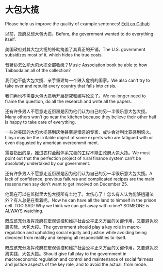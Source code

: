 # 大包大揽

Please help us improve the quality of example sentences! [Edit on Github](https://github.com/jiyushe/jiyu-example-sentence-source/blob/main/chinese/dabaodalan.md)

<p><span class="chinese">以前，政府总想大包大揽。</span><span class="english">Before, the government wanted to do everything itself.</span></p>

<p><span class="chinese">美国政府对其大包大揽的补助掩盖了其真正的开销。</span><span class="english">The U.S. government subsidizes most of it, which hides the true costs.</span></p>

<p><span class="chinese">音著协怎么能大包大揽全部收缴？</span><span class="english">Music Association book be able to how Taibaodalan all of the collection?</span></p>

<p><span class="chinese">我们也不能大包大揽、亲手重建每一个跌入危机的国家。</span><span class="english">We also can't try to take over and rebuild every country that falls into crisis.</span></p>

<p><span class="chinese">我们再也不需要大包大揽地开展研究和编写论文了。</span><span class="english">We no longer need to frame the question, do all the research and write all the papers.</span></p>

<p><span class="chinese">还有许多男人不愿意走近厨房是因为他们认为自己的另一半很乐意大包大揽。</span><span class="english">Many others won’t go near the kitchen because they believe their other half is happy to take care of everything.</span></p>

<p><span class="chinese">一些对美国的大包大揽感到厌倦甚至是憎恶的专家，或许会对利比亚感到恼火。</span><span class="english">Libya may be the irritable object of some experts who are fatigued with or even disgusted by american overcommit ment.</span></p>

<p><span class="chinese">需要指出的是，推进农村金融体系完善的工程不能由政府大包大揽。</span><span class="english">We must point out that the perfection project of rural finance system can't be absolutely undertaked by our government.</span></p>

<p><span class="chinese">还有许多男人不愿意走近厨房是因为他们认为自己的另一半很乐意大包大揽。</span><span class="english">A lack of confidence, previous failures and complicated recipes are the main reasons men say don't want to get involved on December 25.</span></p>

<p><span class="chinese">他现在可以在监狱里大包大揽所有土地了。太伤心了！怎么有人认为能够逍遥法外？有人总是在看着呢。</span><span class="english">Now he can have all the land to himself in the prison cell. TOO SAD! Why we think we can get away with crime? SOMEONE is ALWAYS watching.</span></p>

<p><span class="chinese">既应该充分发挥政府在宏观调控和维护社会公平正义方面的关键作用，又要避免脱离实际、大包大揽。</span><span class="english">The government should play a key role in macro-regulation and upholding social equity and justice while avoiding being divorced from reality and keeping all responsibilities to itself.</span></p>

<p><span class="chinese">既应该充分发挥政府在宏观调控和维护社会公平正义方面的关键作用，又要避免脱离实践、大包大揽。</span><span class="english">Should give full play to the government in macroeconomic regulation and control and maintenance of social fairness and justice aspects of the key role, and to avoid the actual, from mode.</span></p>

